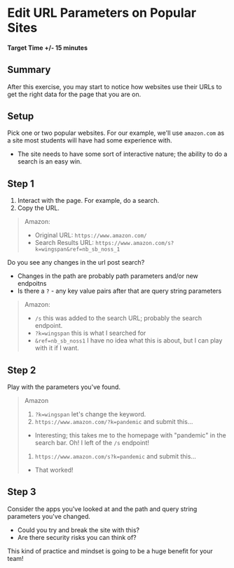 # Edit URL Parameters on Popular Sites

#### Target Time +/- 15 minutes

## Summary

After this exercise, you may start to notice how websites use their URLs to get
the right data for the page that you are on.

## Setup

Pick one or two popular websites. For our example, we'll use `amazon.com` as a
site most students will have had some experience with.

- The site needs to have some sort of interactive nature; the ability to do a
  search is an easy win.

## Step 1

1. Interact with the page. For example, do a search.
1. Copy the URL.

> Amazon:
>
> - Original URL: `https://www.amazon.com/`
> - Search Results URL: `https://www.amazon.com/s?k=wingspan&ref=nb_sb_noss_1`

Do you see any changes in the url post search?

- Changes in the path are probably path parameters and/or new endpoitns
- Is there a `?` - any key value pairs after that are query string parameters

> Amazon:
>
> - `/s` this was added to the search URL; probably the search endpoint.
> - `?k=wingspan` this is what I searched for
> - `&ref=nb_sb_noss1` I have no idea what this is about, but I can play with it
>   if I want.

## Step 2

Play with the parameters you've found.

> Amazon
>
> 1. `?k=wingspan` let's change the keyword.
> 1. `https://www.amazon.com/?k=pandemic` and submit this...
>
> - Interesting; this takes me to the homepage with "pandemic" in the search
>   bar. Oh! I left of the `/s` endpoint!
>
> 1. `https://www.amazon.com/s?k=pandemic` and submit this...
>
> - That worked!

## Step 3

Consider the apps you've looked at and the path and query string parameters
you've changed.

- Could you try and break the site with this?
- Are there security risks you can think of?

This kind of practice and mindset is going to be a huge benefit for your team!
